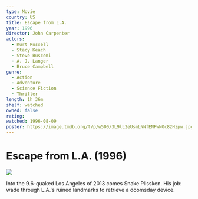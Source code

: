 ```yaml
---
type: Movie
country: US
title: Escape from L.A.
year: 1996
director: John Carpenter
actors:
  - Kurt Russell
  - Stacy Keach
  - Steve Buscemi
  - A. J. Langer
  - Bruce Campbell
genre:
  - Action
  - Adventure
  - Science Fiction
  - Thriller
length: 1h 36m
shelf: watched
owned: false
rating:
watched: 1996-08-09
poster: https://image.tmdb.org/t/p/w500/3L9lL2eUsmLNNfENPwNOc82Hzpw.jpg
---
```


# Escape from L.A. (1996)

![](https://image.tmdb.org/t/p/w500/3L9lL2eUsmLNNfENPwNOc82Hzpw.jpg)

Into the 9.6-quaked Los Angeles of 2013 comes Snake Plissken. His job: wade through L.A.'s ruined landmarks to retrieve a doomsday device.